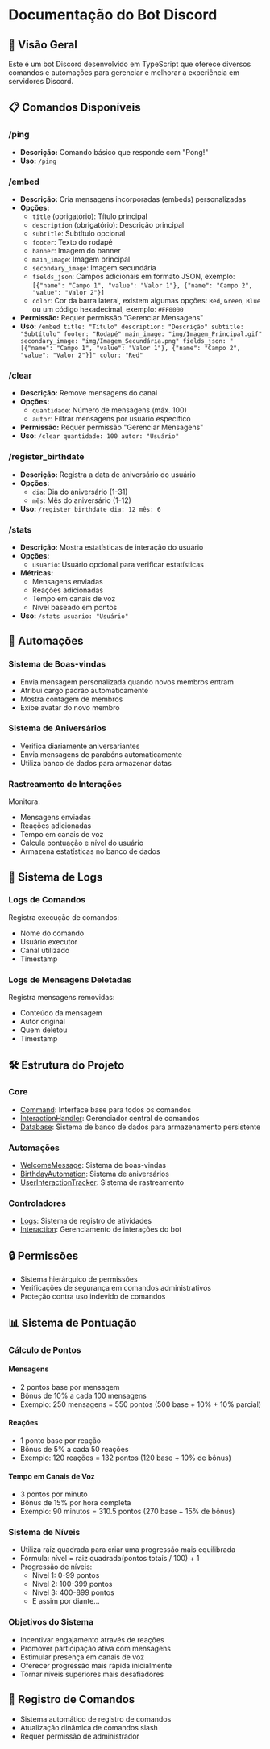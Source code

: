 # Documentação do Bot Discord

## 🤖 Visão Geral

Este é um bot Discord desenvolvido em TypeScript que oferece diversos comandos e automações para gerenciar e melhorar a experiência em servidores Discord.

## 📋 Comandos Disponíveis 

### /ping
- **Descrição:** Comando básico que responde com "Pong!"
- **Uso:** `/ping`

### /embed
- **Descrição:** Cria mensagens incorporadas (embeds) personalizadas
- **Opções:**
  - `title` (obrigatório): Título principal
  - `description` (obrigatório): Descrição principal
  - `subtitle`: Subtítulo opcional
  - `footer`: Texto do rodapé
  - `banner`: Imagem do banner
  - `main_image`: Imagem principal
  - `secondary_image`: Imagem secundária
  - `fields_json`: Campos adicionais em formato JSON, exemplo: `[{"name": "Campo 1", "value": "Valor 1"}, {"name": "Campo 2", "value": "Valor 2"}]`
  - `color`: Cor da barra lateral, existem algumas opções: `Red`, `Green`, `Blue` ou um código hexadecimal, exemplo: `#FF0000`
- **Permissão:** Requer permissão "Gerenciar Mensagens"
- **Uso:** `/embed title: "Título" description: "Descrição" subtitle: "Subtítulo" footer: "Rodapé" main_image: "img/Imagem_Principal.gif" secondary_image: "img/Imagem_Secundária.png" fields_json: "[{"name": "Campo 1", "value": "Valor 1"}, {"name": "Campo 2", "value": "Valor 2"}]" color: "Red"`

### /clear
- **Descrição:** Remove mensagens do canal
- **Opções:**
  - `quantidade`: Número de mensagens (máx. 100)
  - `autor`: Filtrar mensagens por usuário específico
- **Permissão:** Requer permissão "Gerenciar Mensagens"
- **Uso:** `/clear quantidade: 100 autor: "Usuário"`

### /register_birthdate
- **Descrição:** Registra a data de aniversário do usuário
- **Opções:**
  - `dia`: Dia do aniversário (1-31)
  - `mês`: Mês do aniversário (1-12)
- **Uso:** `/register_birthdate dia: 12 mês: 6`

### /stats
- **Descrição:** Mostra estatísticas de interação do usuário
- **Opções:**
  - `usuario`: Usuário opcional para verificar estatísticas
- **Métricas:**
  - Mensagens enviadas
  - Reações adicionadas
  - Tempo em canais de voz
  - Nível baseado em pontos
- **Uso:** `/stats usuario: "Usuário"`

## 🤖 Automações

### Sistema de Boas-vindas
- Envia mensagem personalizada quando novos membros entram
- Atribui cargo padrão automaticamente
- Mostra contagem de membros
- Exibe avatar do novo membro

### Sistema de Aniversários
- Verifica diariamente aniversariantes
- Envia mensagens de parabéns automaticamente
- Utiliza banco de dados para armazenar datas

### Rastreamento de Interações
Monitora:
- Mensagens enviadas
- Reações adicionadas
- Tempo em canais de voz
- Calcula pontuação e nível do usuário
- Armazena estatísticas no banco de dados

## 📝 Sistema de Logs

### Logs de Comandos
Registra execução de comandos:
- Nome do comando
- Usuário executor
- Canal utilizado
- Timestamp

### Logs de Mensagens Deletadas
Registra mensagens removidas:
- Conteúdo da mensagem
- Autor original
- Quem deletou
- Timestamp

## 🛠️ Estrutura do Projeto

### Core
- [Command](./src/core/interface/command.ts): Interface base para todos os comandos
- [InteractionHandler](./src/core/interaction/interaction_handler.ts): Gerenciador central de comandos
- [Database](./src/core/database/mongodb.ts): Sistema de banco de dados para armazenamento persistente

### Automações
- [WelcomeMessage](./src/automations/welcome_message.ts): Sistema de boas-vindas
- [BirthdayAutomation](./src/automations/birthday.ts): Sistema de aniversários
- [UserInteractionTracker](./src/automations/user_interaction_tracker.ts): Sistema de rastreamento

### Controladores
- [Logs](./src/controllers/logs.ts): Sistema de registro de atividades
- [Interaction](./src/controllers/interaction.ts): Gerenciamento de interações do bot

## 🔒 Permissões
- Sistema hierárquico de permissões
- Verificações de segurança em comandos administrativos
- Proteção contra uso indevido de comandos

## 📊 Sistema de Pontuação

### Cálculo de Pontos

#### Mensagens
- 2 pontos base por mensagem
- Bônus de 10% a cada 100 mensagens
- Exemplo: 250 mensagens = 550 pontos (500 base + 10% + 10% parcial)

#### Reações
- 1 ponto base por reação
- Bônus de 5% a cada 50 reações
- Exemplo: 120 reações = 132 pontos (120 base + 10% de bônus)

#### Tempo em Canais de Voz
- 3 pontos por minuto
- Bônus de 15% por hora completa
- Exemplo: 90 minutos = 310.5 pontos (270 base + 15% de bônus)

### Sistema de Níveis
- Utiliza raiz quadrada para criar uma progressão mais equilibrada
- Fórmula: nível = raiz quadrada(pontos totais / 100) + 1
- Progressão de níveis:
  - Nível 1: 0-99 pontos
  - Nível 2: 100-399 pontos
  - Nível 3: 400-899 pontos
  - E assim por diante...

### Objetivos do Sistema
- Incentivar engajamento através de reações
- Promover participação ativa com mensagens
- Estimular presença em canais de voz
- Oferecer progressão mais rápida inicialmente
- Tornar níveis superiores mais desafiadores

## 🔄 Registro de Comandos
- Sistema automático de registro de comandos
- Atualização dinâmica de comandos slash
- Requer permissão de administrador

